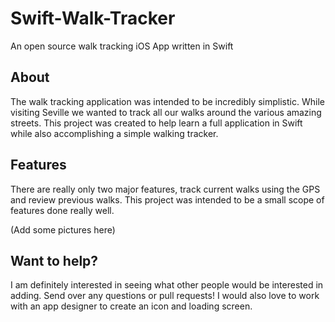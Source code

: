 # Swift-Walk-Tracker
An open source walk tracking iOS App written in Swift

## About
The walk tracking application was intended to be incredibly simplistic.  While visiting Seville we wanted to track all our walks around the various amazing streets. This project was created to help learn a full application in Swift while also accomplishing a simple walking tracker.

## Features
There are really only two major features, track current walks using the GPS and review previous walks. This project was intended to be a small scope of features done really well.

(Add some pictures here)


## Want to help?
I am definitely interested in seeing what other people would be interested in adding. Send over any questions or pull requests! I would also love to work with an app designer to create an icon and loading screen.
